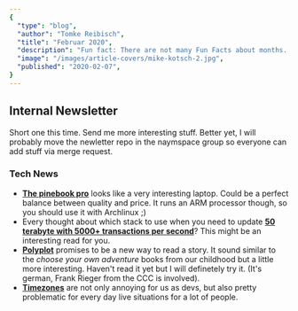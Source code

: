 ```yaml
---
{
  "type": "blog",
  "author": "Tomke Reibisch",
  "title": "Februar 2020",
  "description": "Fun fact: There are not many Fun Facts about months...",
  "image": "/images/article-covers/mike-kotsch-2.jpg",
  "published": "2020-02-07",
}
---
```


## Internal Newsletter

Short one this time. Send me more interesting stuff. Better yet, I will probably move the newletter repo in the naymspace group so everyone can add stuff via merge request.

### Tech News

- **[The pinebook pro](https://www.pine64.org/pinebook-pro/)** looks like a very interesting laptop. Could be a perfect balance between quality and price. It runs an ARM processor though, so you should use it with Archlinux ;)
- Every thought about which stack to use when you need to update **[50 terabyte with 5000+ transactions per second](https://medium.com/adyen/updating-a-50-terabyte-postgresql-database-f64384b799e7)**? This might be an interesting read for you.
- **[Polyplot](https://polyplot.io/gm/)** promises to be a new way to read a story. It sound similar to the _choose your own adventure_ books from our childhood but a little more interesting. Haven't read it yet but I will definetely try it. (It's german, Frank Rieger from the CCC is involved).
- **[Timezones](https://www.theverge.com/science/2020/1/14/21064180/time-zones-jet-lag-daylight-savings-time-chronobiology-health-impact-verge-science-video)** are not only annoying for us as devs, but also pretty problematic for every day live situations for a lot of people.
